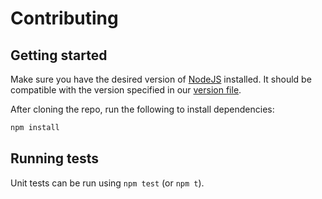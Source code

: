 # Contributing

## Getting started

Make sure you have the desired version of [NodeJS](https://nodejs.org) installed. It should be compatible with the version specified in our [version file](../.nvmrc).

After cloning the repo, run the following to install dependencies:

```sh
npm install
```

## Running tests

Unit tests can be run using `npm test` (or `npm t`).
